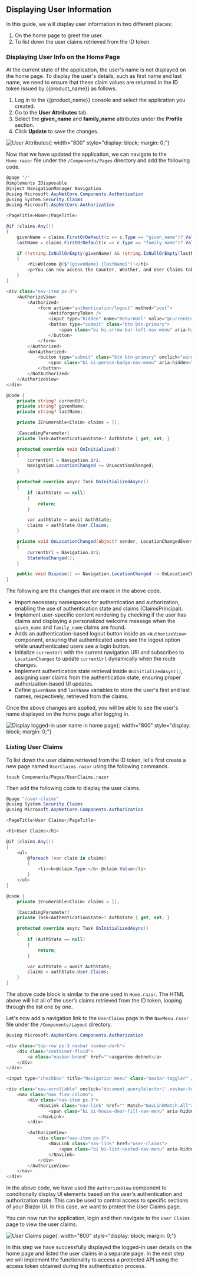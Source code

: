 

## Displaying User Information

In this guide, we will display user information in two different places:

1. On the home page to greet the user.
2. To list down the user claims retrieved from the ID token.

### Displaying User Info on the Home Page

At the current state of the application, the user's name is not displayed on the home page. To display the user's details, such as first name and last name, we need to ensure that these claim values are returned in the ID token issued by {{product_name}} as follows.

1. Log in to the {{product_name}} console and select the application you created.
2. Go to the **User Attributes** tab.
3. Select the **given_name** and **family_name** attributes under the **Profile** section.
4. Click **Update** to save the changes.

![User Attributes]({{base_path}}/assets/img/complete-guides/dotnet/image9.png){: width="800" style="display: block; margin: 0;"}


Now that we have updated the application, we can navigate to the `Home.razor` file under the `/Components/Pages` directory and add the following code.

```csharp title="Home.razor" hl_lines="5-6 10-20 29 42-46 57-66"
@page "/"
@implements IDisposable
@inject NavigationManager Navigation
@using Microsoft.AspNetCore.Components.Authorization
@using System.Security.Claims
@using Microsoft.AspNetCore.Authorization

<PageTitle>Home</PageTitle>

@if (claims.Any())
{
    givenName = claims.FirstOrDefault(c => c.Type == "given_name")?.Value;
    lastName = claims.FirstOrDefault(c => c.Type == "family_name")?.Value;

    if (!string.IsNullOrEmpty(givenName) && !string.IsNullOrEmpty(lastName))
    {
        <h1>Welcome @($"{givenName} {lastName}")!</h1>
        <p>You can now access the Counter, Weather, and User Claims tab.</p>
    }
}

<div class="nav-item px-3">
    <AuthorizeView>
        <Authorized>
            <form action="authentication/logout" method="post">
                <AntiforgeryToken />
                <input type="hidden" name="ReturnUrl" value="@currentUrl" />
                <button type="submit" class="btn btn-primary">
                    <span class="bi bi-arrow-bar-left-nav-menu" aria-hidden="true"></span> Logout @($"{givenName} {lastName}")
                </button>
            </form>
        </Authorized>
        <NotAuthorized>
            <button type="submit" class="btn btn-primary" onclick="window.location.href='/authentication/login';">
                <span class="bi bi-person-badge-nav-menu" aria-hidden="true"></span> Login
            </button>
        </NotAuthorized>
    </AuthorizeView>
</div>

@code {
    private string? currentUrl;
    private string? givenName;
    private string? lastName;

    private IEnumerable<Claim> claims = [];

    [CascadingParameter]
    private Task<AuthenticationState>? AuthState { get; set; }

    protected override void OnInitialized()
    {
        currentUrl = Navigation.Uri;
        Navigation.LocationChanged += OnLocationChanged;
    }

    protected override async Task OnInitializedAsync()
    {
        if (AuthState == null)
        {
            return;
        }

        var authState = await AuthState;
        claims = authState.User.Claims;
    }

    private void OnLocationChanged(object? sender, LocationChangedEventArgs e)
    {
        currentUrl = Navigation.Uri;
        StateHasChanged();
    }

    public void Dispose() => Navigation.LocationChanged -= OnLocationChanged;
}

```

The following are the changes that are made in the above code.

- Import necessary namespaces for authentication and authorization, enabling the use of authentication state and claims (ClaimsPrincipal).
- Implement user-specific content rendering by checking if the user has claims and displaying a personalized welcome message when the `given_name` and `family_name` claims are found.
- Adds an authentication-based logout button inside an `<AuthorizeView>` component, ensuring that authenticated users see the logout option while unauthenticated users see a login button.
- Initialize `currentUrl` with the current navigation URI and subscribes to `LocationChanged` to update `currentUrl` dynamically when the route changes.
- Implement authentication state retrieval inside `OnInitializedAsync()`, assigning user claims from the authentication state, ensuring proper authorization-based UI updates.
- Define `givenName` and `lastName` variables to store the user's first and last names, respectively, retrieved from the claims.

Once the above changes are applied, you will be able to see the user's name displayed on the home page after logging in.

![Display logged-in user name in home page]({{base_path}}/assets/img/complete-guides/dotnet/image10.png){: width="800" style="display: block; margin: 0;"}

### Listing User Claims

To list down the user claims retrieved from the ID token, let's first create a new page named `UserClaims.razor` using the following commands.

```shell
touch Components/Pages/UserClaims.razor
```

Then add the following code to display the user claims.

```csharp title="UserClaims.razor"
@page "/user-claims"
@using System.Security.Claims
@using Microsoft.AspNetCore.Components.Authorization

<PageTitle>User Claims</PageTitle>

<h1>User Claims</h1>

@if (claims.Any())
{
    <ul>
        @foreach (var claim in claims)
        {
            <li><b>@claim.Type:</b> @claim.Value</li>
        }
    </ul>
}

@code {
    private IEnumerable<Claim> claims = [];

    [CascadingParameter]
    private Task<AuthenticationState>? AuthState { get; set; }

    protected override async Task OnInitializedAsync()
    {
        if (AuthState == null)
        {
            return;
        }

        var authState = await AuthState;
        claims = authState.User.Claims;
    }
}
```

The above code block is similar to the one used in `Home.razor`. The HTML above will list all of the user’s claims retrieved from the ID token, looping through the list one by one.

Let's now add a navigation link to the `UserClaims` page in the `NavMenu.razor` file under the `/Components/Layout` directory.

```csharp title="NavMenu.razor" hl_lines="32-36"
@using Microsoft.AspNetCore.Components.Authorization

<div class="top-row ps-3 navbar navbar-dark">
    <div class="container-fluid">
        <a class="navbar-brand" href="">asgardeo-dotnet</a>
    </div>
</div>

<input type="checkbox" title="Navigation menu" class="navbar-toggler" />

<div class="nav-scrollable" onclick="document.querySelector('.navbar-toggler').click()">
    <nav class="nav flex-column">
        <div class="nav-item px-3">
            <NavLink class="nav-link" href="" Match="NavLinkMatch.All">
                <span class="bi bi-house-door-fill-nav-menu" aria-hidden="true"></span> Home
            </NavLink>
        </div>

        <AuthorizeView>
            <div class="nav-item px-3">
                <NavLink class="nav-link" href="user-claims">
                    <span class="bi bi-list-nested-nav-menu" aria-hidden="true"></span> User Claims
                </NavLink>
            </div>
        </AuthorizeView>
    </nav>
</div>

```


In the above code, we have used the `AuthorizeView` component to conditionally display UI elements based on the user's authentication and authorization state. This can be used to control access to specific sections of your Blazor UI. In this case, we want to protect the User Claims page.

You can now run the application, login and then navigate to the `User Claims` page to view the user claims.

![User Claims page]({{base_path}}/assets/img/complete-guides/dotnet/image11.png){: width="800" style="display: block; margin: 0;"}

In this step we have successfully displayed the logged-in user details on the home page and listed the user claims in a separate page. In the next step we will implement the functionality to access a protected API using the access token obtained during the authentication process.
